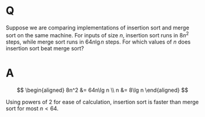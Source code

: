 # Q

Suppose we are comparing implementations of insertion sort and merge sort on the same machine. For inputs of size $n$, insertion sort runs in $8n^2$ steps, while merge sort runs in $64n\lg n$ steps. For which values of $n$ does insertion sort beat merge sort?

# A

$$
\begin{aligned}
8n^2 &= 64n\lg n \\
n &= 8\lg n
\end{aligned}
$$

Using powers of 2 for ease of calculation, insertion sort is faster than merge sort for most $n < 64$.

